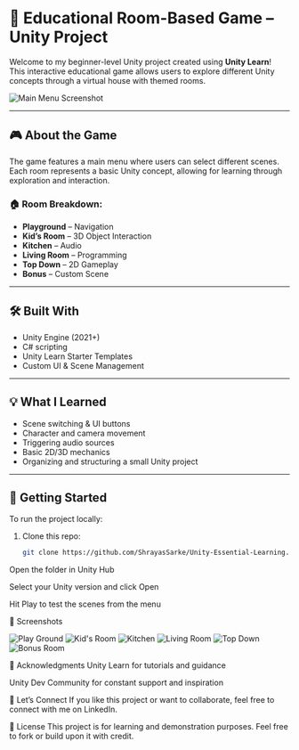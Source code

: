 # 🧠 Educational Room-Based Game – Unity Project

Welcome to my beginner-level Unity project created using **Unity Learn**!  
This interactive educational game allows users to explore different Unity concepts through a virtual house with themed rooms.

![Main Menu Screenshot](<Screenshot 2025-07-20 195131.png>)

---

## 🎮 About the Game

The game features a main menu where users can select different scenes. Each room represents a basic Unity concept, allowing for learning through exploration and interaction.

### 🏠 Room Breakdown:
- **Playground** – Navigation
- **Kid’s Room** – 3D Object Interaction
- **Kitchen** – Audio
- **Living Room** – Programming
- **Top Down** – 2D Gameplay
- **Bonus** – Custom Scene

---

## 🛠️ Built With

- Unity Engine (2021+)
- C# scripting
- Unity Learn Starter Templates
- Custom UI & Scene Management

---

## 💡 What I Learned

- Scene switching & UI buttons
- Character and camera movement
- Triggering audio sources
- Basic 2D/3D mechanics
- Organizing and structuring a small Unity project

---

## 🚀 Getting Started

To run the project locally:

1. Clone this repo:
   ```bash
   git clone https://github.com/ShrayasSarke/Unity-Essential-Learning.git
Open the folder in Unity Hub

Select your Unity version and click Open

Hit Play to test the scenes from the menu

📸 Screenshots

![Play Ground](<Assets/Screenshot 2025-07-20 195202.png>)
![Kid's Room](<Assets/Screenshot 2025-07-20 195258.png>)
![Kitchen](<Assets/Screenshot 2025-07-20 195345.png>)
![Living Room](<Assets/Screenshot 2025-07-20 195418.png>)
![Top Down](<Assets/Screenshot 2025-07-20 195445.png>)
![Bonus Room](<Assets/Screenshot 2025-07-20 195705.png>)

📢 Acknowledgments
Unity Learn for tutorials and guidance

Unity Dev Community for constant support and inspiration

🙌 Let’s Connect
If you like this project or want to collaborate, feel free to connect with me on LinkedIn.

🔖 License
This project is for learning and demonstration purposes. Feel free to fork or build upon it with credit.

